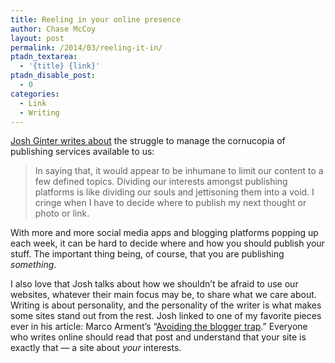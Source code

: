 ```yaml
---
title: Reeling in your online presence
author: Chase McCoy
layout: post
permalink: /2014/03/reeling-it-in/
ptadn_textarea:
  - '{title} {link}'
ptadn_disable_post:
  - 0
categories:
  - Link
  - Writing
---
```

[Josh Ginter writes about][1] the struggle to manage the cornucopia of publishing services available to us:

> In saying that, it would appear to be inhumane to limit our content to a few defined topics. Dividing our interests amongst publishing platforms is like dividing our souls and jettisoning them into a void. I cringe when I have to decide where to publish my next thought or photo or link.

With more and more social media apps and blogging platforms popping up each week, it can be hard to decide where and how you should publish your stuff. The important thing being, of course, that you are publishing *something*.

I also love that Josh talks about how we shouldn&#8217;t be afraid to use our websites, whatever their main focus may be, to share what we care about. Writing is about personality, and the personality of the writer is what makes some sites stand out from the rest. Josh linked to one of my favorite pieces ever in his article: Marco Arment&#8217;s &#8220;[Avoiding the blogger trap][2].&#8221; Everyone who writes online should read that post and understand that your site is exactly that — a site about *your* interests.

 [1]: http://www.thenewsprint.co/blog/reeling-me-in
 [2]: http://www.marco.org/2009/04/05/avoiding-the-blogger-trap
